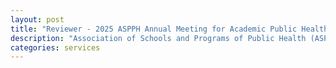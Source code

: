 ```yaml
---
layout: post
title: "Reviewer - 2025 ASPPH Annual Meeting for Academic Public Health"
description: "Association of Schools and Programs of Public Health (ASPPH), Oct 2024"
categories: services
---
```

